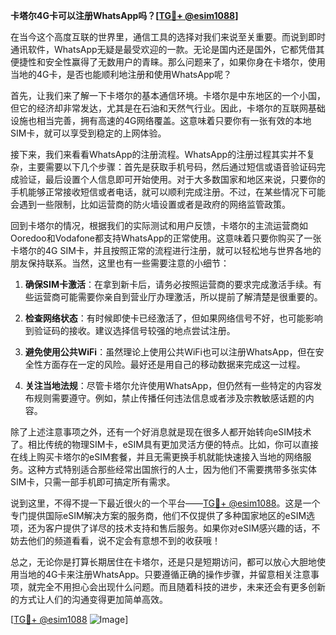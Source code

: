 **卡塔尔4G卡可以注册WhatsApp吗？[[TG💪+ @esim1088](https://t.me/s/esim1088)]**

在当今这个高度互联的世界里，通信工具的选择对我们来说至关重要。而说到即时通讯软件，WhatsApp无疑是最受欢迎的一款。无论是国内还是国外，它都凭借其便捷性和安全性赢得了无数用户的青睐。那么问题来了，如果你身在卡塔尔，使用当地的4G卡，是否也能顺利地注册和使用WhatsApp呢？

首先，让我们来了解一下卡塔尔的基本通信环境。卡塔尔是中东地区的一个小国，但它的经济却非常发达，尤其是在石油和天然气行业。因此，卡塔尔的互联网基础设施也相当完善，拥有高速的4G网络覆盖。这意味着只要你有一张有效的本地SIM卡，就可以享受到稳定的上网体验。

接下来，我们来看看WhatsApp的注册流程。WhatsApp的注册过程其实并不复杂，主要需要以下几个步骤：首先是获取手机号码，然后通过短信或语音验证码完成验证，最后设置个人信息即可开始使用。对于大多数国家和地区来说，只要你的手机能够正常接收短信或者电话，就可以顺利完成注册。不过，在某些情况下可能会遇到一些限制，比如运营商的防火墙设置或者是政府的网络监管政策。

回到卡塔尔的情况，根据我们的实际测试和用户反馈，卡塔尔的主流运营商如Ooredoo和Vodafone都支持WhatsApp的正常使用。这意味着只要你购买了一张卡塔尔的4G SIM卡，并且按照正常的流程进行注册，就可以轻松地与世界各地的朋友保持联系。当然，这里也有一些需要注意的小细节：

1. **确保SIM卡激活**：在拿到新卡后，请务必按照运营商的要求完成激活手续。有些运营商可能需要你亲自到营业厅办理激活，所以提前了解清楚是很重要的。
   
2. **检查网络状态**：有时候即使卡已经激活了，但如果网络信号不好，也可能影响到验证码的接收。建议选择信号较强的地点尝试注册。

3. **避免使用公共WiFi**：虽然理论上使用公共WiFi也可以注册WhatsApp，但在安全性方面存在一定的风险。最好还是用自己的移动数据来完成这一过程。

4. **关注当地法规**：尽管卡塔尔允许使用WhatsApp，但仍然有一些特定的内容发布规则需要遵守。例如，禁止传播任何违法信息或者涉及宗教敏感话题的内容。

除了上述注意事项之外，还有一个好消息就是现在很多人都开始转向eSIM技术了。相比传统的物理SIM卡，eSIM具有更加灵活方便的特点。比如，你可以直接在线上购买卡塔尔的eSIM套餐，并且无需更换手机就能快速接入当地的网络服务。这种方式特别适合那些经常出国旅行的人士，因为他们不需要携带多张实体SIM卡，只需一部手机即可搞定所有需求。

说到这里，不得不提一下最近很火的一个平台——[TG💪+ @esim1088](https://t.me/s/esim1088)。这是一个专门提供国际eSIM解决方案的服务商，他们不仅提供了多种国家地区的eSIM选项，还为客户提供了详尽的技术支持和售后服务。如果你对eSIM感兴趣的话，不妨去他们的频道看看，说不定会有意想不到的收获哦！

总之，无论你是打算长期居住在卡塔尔，还是只是短期访问，都可以放心大胆地使用当地的4G卡来注册WhatsApp。只要遵循正确的操作步骤，并留意相关注意事项，就完全不用担心会出现什么问题。而且随着科技的进步，未来还会有更多创新的方式让人们的沟通变得更加简单高效。

[[TG💪+ @esim1088](https://t.me/s/esim1088) ![Image](https://i.postimg.cc/4NQfJmqS/Snipaste-2025-05-13-00-14-12.png)]